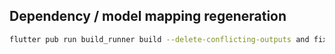 ## Dependency / model mapping regeneration

```bash
flutter pub run build_runner build --delete-conflicting-outputs and fix
```

